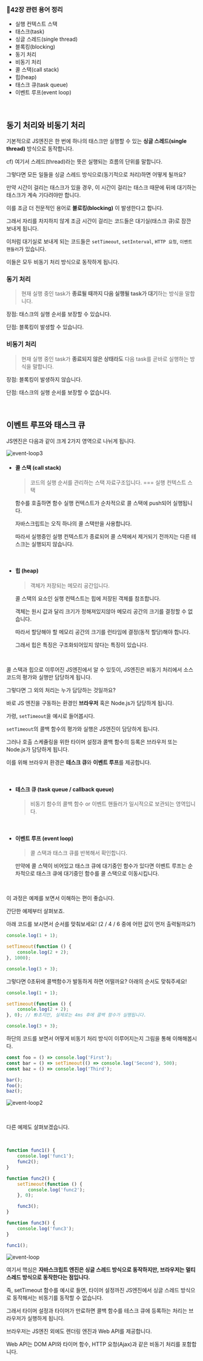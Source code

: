 ### 📌42장 관련 용어 정리

-   실행 컨텍스트 스택
-   태스크(task)
-   싱글 스레드(single thread)
-   블록킹(blocking)
-   동기 처리
-   비동기 처리
-   콜 스택(call stack)
-   힙(heap)
-   태스크 큐(task queue)
-   이벤트 루프(event loop)

<br>

## 동기 처리와 비동기 처리

기본적으로 JS엔진은 한 번에 하나의 태스크만 실행할 수 있는 **싱글 스레드(single thread)** 방식으로 동작합니다.

cf) 여기서 스레드(thread)라는 뜻은 실행되는 흐름의 단위를 말합니다.

그렇다면 모든 일들을 싱글 스레드 방식으로(동기적으로 처리)하면 어떻게 될까요?

만약 시간이 걸리는 태스크가 있을 경우, 이 시간이 걸리는 태스크 때문에 뒤에 대기하는 태스크가 계속 기다려야만 합니다.

이를 조금 더 전문적인 용어로 **블로킹(blocking)** 이 발생한다고 합니다.

그래서 자리를 차지하지 않게 조금 시간이 걸리는 코드들은 대기실(태스크 큐)로 잠깐 보내게 됩니다.

이처럼 대기실로 보내게 되는 코드들은 `setTimeout`, `setInterval`, `HTTP 요청`, `이벤트 핸들러`가 있습니다.

이들은 모두 비동기 처리 방식으로 동작하게 됩니다.

### 동기 처리

> 현재 실행 중인 task가 **종료될 때까지 다음 실행될 task가 대기**하는 방식을 말합니다.

장점: 태스크의 실행 순서를 보장할 수 있습니다.

단점: 블록킹이 발생할 수 있습니다.

### 비동기 처리

> 현재 실행 중인 task가 **종료되지 않은 상태라도** 다음 task를 곧바로 실행하는 방식을 말합니다.

장점: 블록킹이 발생하지 않습니다.

단점: 태스크의 실행 순서를 보장할 수 없습니다.

<br>

## 이벤트 루프와 태스크 큐

JS엔진은 다음과 같이 크게 2가지 영역으로 나뉘게 됩니다.

![event-loop3](https://user-images.githubusercontent.com/88475978/198018627-caedb12a-ef71-4739-ad88-cd11f8aa4d7d.gif)

-   #### 콜 스택 (call stack)

    > 코드의 실행 순서를 관리하는 스택 자료구조입니다. === 실행 컨텍스트 스택

    함수를 호출하면 함수 실행 컨텍스트가 순차적으로 콜 스택에 push되어 실행됩니다.

    자바스크립트는 오직 하나의 콜 스택만을 사용합니다.

    따라서 실행중인 실행 컨텍스트가 종료되어 콜 스택에서 제거되기 전까지는 다른 테스크는 실행되지 않습니다.

<br>

-   #### 힙 (heap)

    > 객체가 저장되는 메모리 공간입니다.

    콜 스택의 요소인 실행 컨텍스트는 힙에 저장된 객체를 참조합니다.

    객체는 원시 값과 달리 크기가 정해져있지않아 메모리 공간의 크기를 결정할 수 없습니다.

    따라서 할당해야 할 메모리 공간의 크기를 런타임에 결정(동적 할당)해야 합니다.

    그래서 힙은 특징은 구조화되어있지 않다는 특징이 있습니다.

<br>

콜 스택과 힙으로 이루어진 JS엔진에서 알 수 있듯이, JS엔진은 비동기 처리에서 소스코드의 평가와 실행만 담당하게 됩니다.

그렇다면 그 외의 처리는 누가 담당하는 것일까요?

바로 JS 엔진을 구동하는 환경인 **브라우저** 혹은 Node.js가 담당하게 됩니다.

가령, `setTimeout`을 예시로 들어봅시다.

`setTimeout`의 콜백 함수의 평가와 실행은 JS엔진이 담당하게 됩니다.

그러나 호출 스케쥴링을 위한 타이머 설정과 콜백 함수의 등록은 브라우저 또는 Node.js가 담당하게 됩니다.

이를 위해 브라우저 환경은 **테스크 큐**와 **이벤트 루프**를 제공합니다.

<br>

-   #### 테스크 큐 (task queue / callback queue)

    > 비동기 함수의 콜백 함수 or 이벤트 핸들러가 일시적으로 보관되는 영역입니다.

<br>

-   #### 이벤트 루프 (event loop)

    > 콜 스택과 태스크 큐를 반복해서 확인합니다.

    만약에 콜 스택이 비어있고 태스크 큐에 대기중인 함수가 있다면 이벤트 루프는 순차적으로 태스크 큐에 대기중인 함수를 콜 스택으로 이동시킵니다.

<br>

이 과정은 예제를 보면서 이해하는 편이 좋습니다.

간단한 예제부터 살펴보죠.

아래 코드를 보시면서 순서를 맞춰보세요! (2 / 4 / 6 중에 어떤 값이 먼저 출력될까요?)

```js
console.log(1 + 1);

setTimeout(function () {
    console.log(2 + 2);
}, 1000);

console.log(3 + 3);
```

그렇다면 0초뒤에 콜백함수가 발동하게 하면 어떨까요? 아래의 순서도 맞춰주세요!

```js
console.log(1 + 1);

setTimeout(function () {
    console.log(2 + 2);
}, 0); // ❗️0초지만, 실제로는 4ms 후에 콜백 함수가 실행됩니다.

console.log(3 + 3);
```

하단의 코드를 보면서 어떻게 비동기 처리 방식이 이루어지는지 그림을 통해 이해해봅시다.

```js
const foo = () => console.log('First');
const bar = () => setTimeout(() => console.log('Second'), 500);
const baz = () => console.log('Third');

bar();
foo();
baz();
```

![event-loop2](https://user-images.githubusercontent.com/88475978/198018645-592a4cf4-a4e0-4609-b321-725ea85fdf11.gif)

<br>

다른 예제도 살펴보겠습니다.

<br>

```js
function func1() {
    console.log('func1');
    func2();
}

function func2() {
    setTimeout(function () {
        console.log('func2');
    }, 0);

    func3();
}

function func3() {
    console.log('func3');
}

func1();
```

![event-loop](https://user-images.githubusercontent.com/88475978/198018652-672278da-7051-4a64-94a6-636cde2b29dc.gif)

여기서 핵심은 **자바스크립트 엔진은 싱글 스레드 방식으로 동작하지만, 브라우저는 멀티 스레드 방식으로 동작한다는 점입니다.**

즉, setTimeout 함수를 예시로 들면, 타이머 설정까진 JS엔진에서 싱글 스레드 방식으로 동작해서는 비동기를 동작할 수 없습니다.

그래서 타이머 설정과 타이머가 만료하면 콜백 함수를 테스크 큐에 등록하는 처리는 브라우저가 실행하게 됩니다.

브라우저는 JS엔진 외에도 렌더링 엔진과 Web API를 제공합니다.

Web API는 DOM API와 타이머 함수, HTTP 요청(Ajax)과 같은 비동기 처리를 포함합니다.
